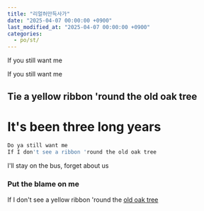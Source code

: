 ```yaml
---
title: "리얼허만득사가"
date: "2025-04-07 00:00:00 +0900"
last_modified_at: "2025-04-07 00:00:00 +0900"
categories: 
  - po/st/
---
```


If you still want me

If you still want me<br/>

## Tie a yellow ribbon 'round the old oak tree
# It's been three long years

```javascript
Do ya still want me
If I don't see a ribbon 'round the old oak tree
```

I'll stay on the bus, forget about us

### Put the blame on me


If I don't see a yellow ribbon 'round the [old oak tree](https://movingwoo.github.io)

